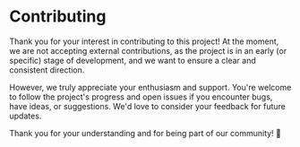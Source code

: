 # Contributing

Thank you for your interest in contributing to this project! At the moment, we are not accepting external contributions, as the project is in an early (or specific) stage of development, and we want to ensure a clear and consistent direction.

However, we truly appreciate your enthusiasm and support. You're welcome to follow the project's progress and open issues if you encounter bugs, have ideas, or suggestions. We'd love to consider your feedback for future updates.

Thank you for your understanding and for being part of our community! 👏
